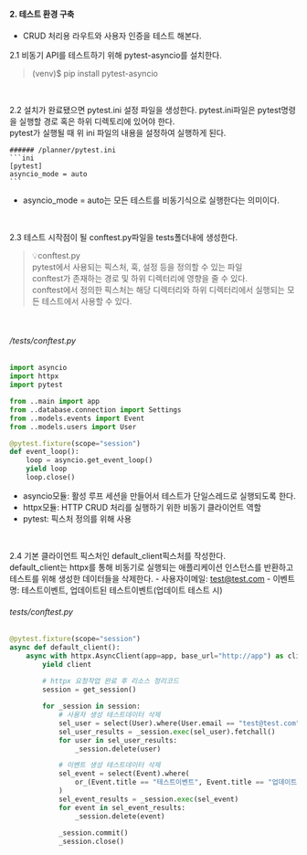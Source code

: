 #### 2. 테스트 환경 구축
- CRUD 처리용 라우트와 사용자 인증을 테스트 해본다.


2.1 비동기 API를 테스트하기 위해 pytest-asyncio를 설치한다.
> (venv)$ pip install pytest-asyncio

<br/>

2.2 설치가 완료됐으면 pytest.ini 설정 파일을 생성한다. pytest.ini파일은 pytest명령을 실행할 경로 혹은 하위 디렉토리에 있어야 한다.  
pytest가 실행될 때 위 ini 파일의 내용을 설정하여 실행하게 된다.

    ###### /planner/pytest.ini
    ```ini
    [pytest]
    asyncio_mode = auto
    ```
- asyncio_mode = auto는 모든 테스트를 비동기식으로 실행한다는 의미이다.

<br/>

2.3 테스트 시작점이 될 conftest.py파일을 tests폴더내에 생성한다.

> 💡conftest.py  
> pytest에서 사용되는 픽스처, 훅, 설정 등을 정의할 수 있는 파일  
> conftest가 존재하는 경로 및 하위 디렉터리에 영향을 줄 수 있다.  
> conftest에서 정의한 픽스처는 해당 디렉터리와 하위 디렉터리에서 실행되는 모든 테스트에서 사용할 수 있다.

<br/>

###### /tests/conftest.py
```python
import asyncio
import httpx
import pytest

from ..main import app
from ..database.connection import Settings
from ..models.events import Event
from ..models.users import User

@pytest.fixture(scope="session")
def event_loop():
    loop = asyncio.get_event_loop()
    yield loop
    loop.close()
```

- asyncio모듈: 활성 루프 세션을 만들어서 테스트가 단일스레드로 실행되도록 한다.
- httpx모듈: HTTP CRUD 처리를 실행하기 위한 비동기 클라이언트 역할
- pytest: 픽스처 정의를 위해 사용

<br/>

2.4 기본 클라이언트 픽스처인 default_client픽스처를 작성한다.  
default_client는 httpx를 통해 비동기로 실행되는 애플리케이션 인스턴스를 반환하고 테스트를 위해 생성한 데이터들을 삭제한다.
    - 사용자이메일: test@test.com
    - 이벤트명: 테스트이벤트, 업데이트된 테스트이벤트(업데이트 테스트 시)
###### tests/conftest.py
```python
@pytest.fixture(scope="session")
async def default_client():    
    async with httpx.AsyncClient(app=app, base_url="http://app") as client:        
        yield client
        
        # httpx 요청작업 완료 후 리소스 정리코드
        session = get_session()

        for _session in session:
            # 사용자 생성 테스트데이터 삭제
            sel_user = select(User).where(User.email == "test@test.com")
            sel_user_results = _session.exec(sel_user).fetchall()
            for user in sel_user_results:
                _session.delete(user)

            # 이벤트 생성 테스트데이터 삭제
            sel_event = select(Event).where(
                or_(Event.title == "테스트이벤트", Event.title == "업데이트된 테스트이벤트")
            )
            sel_event_results = _session.exec(sel_event)
            for event in sel_event_results:
                _session.delete(event)
            
            _session.commit()
            _session.close()
```
